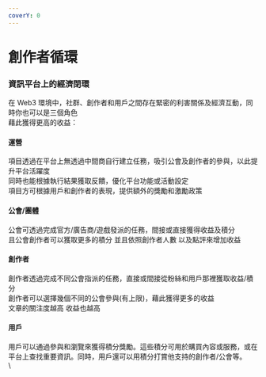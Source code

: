 ```yaml
---
coverY: 0
---
```


# 創作者循環

### 資訊平台上的經濟閉環

在 Web3 環境中，社群、創作者和用戶之間存在緊密的利害關係及經濟互動，同時你也可以是三個角色\
藉此獲得更高的收益：

#### 運營

項目透過在平台上無透過中間商自行建立任務，吸引公會及創作者的參與，以此提升平台活躍度\
同時也能根據執行結果獲取反饋，優化平台功能或活動設定\
項目方可根據用戶和創作者的表現，提供額外的獎勵和激勵政策

#### 公會/團體

公會可透過完成官方/廣告商/遊戲發派的任務，間接或直接獲得收益及積分\
且公會創作者可以獲取更多的積分 並且依照創作者人數 以及點評來增加收益

#### 創作者

創作者透過完成不同公會指派的任務，直接或間接從粉絲和用戶那裡獲取收益/積分\
創作者可以選擇幾個不同的公會參與(有上限)，藉此獲得更多的收益\
文章的關注度越高 收益也越高&#x20;

#### 用戶

用戶可以通過參與和瀏覽來獲得積分獎勵。這些積分可用於購買內容或服務，或在平台上查找重要資訊。同時，用戶還可以用積分打賞他支持的創作者/公會等。\
\
